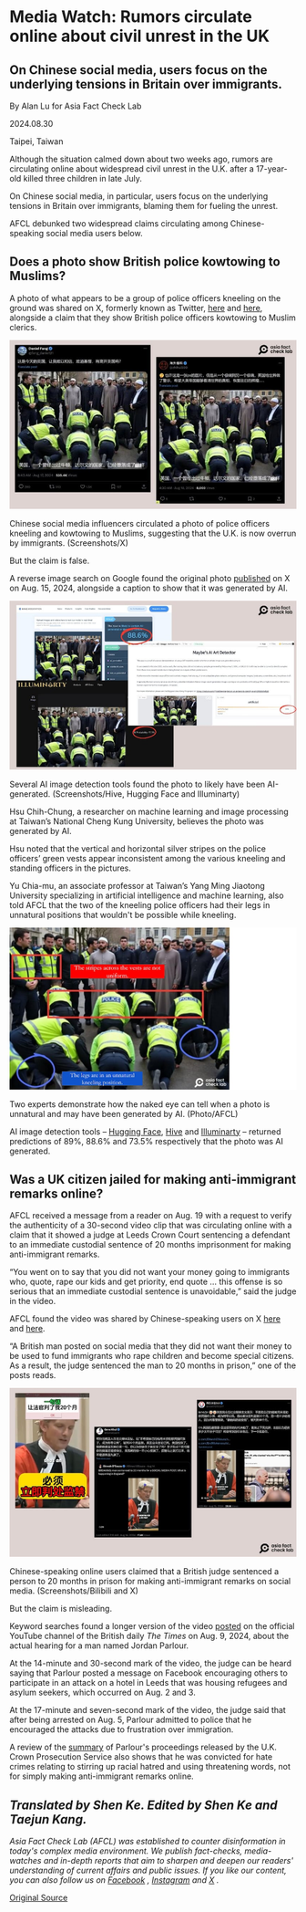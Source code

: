 # Media Watch: Rumors circulate online about civil unrest in the UK

## On Chinese social media, users focus on the underlying tensions in Britain over immigrants.

By Alan Lu for Asia Fact Check Lab

2024.08.30

Taipei, Taiwan

Although the situation calmed down about two weeks ago, rumors are circulating online about widespread civil unrest in the U.K. after a 17-year-old killed three children in late July.

On Chinese social media, in particular, users focus on the underlying tensions in Britain over immigrants, blaming them for fueling the unrest.

AFCL debunked two widespread claims circulating among Chinese-speaking social media users below.

## Does a photo show British police kowtowing to Muslims?

A photo of what appears to be a group of police officers kneeling on the ground was shared on X, formerly known as Twitter, [here](https://x.com/fang_danie121/status/1824607852448846117?s=46&t=OcwRl26KwGrlCoefgaqyvw) and [here](https://x.com/zhihui999/status/1824906615533035624), alongside a claim that they show British police officers kowtowing to Muslim clerics.

![1 (6).jpg](images/JXWTZCR626TSRGLES3MYVEAAPM.jpg)

Chinese social media influencers circulated a photo of police officers kneeling and kowtowing to Muslims, suggesting that the U.K. is now overrun by immigrants. (Screenshots/X)

But the claim is false.

A reverse image search on Google found the original photo [published](https://archive.ph/fV0th) on X on Aug. 15, 2024, alongside a caption to show that it was generated by AI.

![2 (3).jpg](images/AJR7ZBD37ALCERDMOYRKUZUZCI.jpg)

Several AI image detection tools found the photo to likely have been AI-generated. (Screenshots/Hive, Hugging Face and Illuminarty)

Hsu Chih-Chung, a researcher on machine learning and image processing at Taiwan’s National Cheng Kung University, believes the photo was generated by AI.

Hsu noted that the vertical and horizontal silver stripes on the police officers’ green vests appear inconsistent among the various kneeling and standing officers in the pictures.

Yu Chia-mu, an associate professor at Taiwan’s Yang Ming Jiaotong University specializing in artificial intelligence and machine learning, also told AFCL that the two of the kneeling police officers had their legs in unnatural positions that wouldn't be possible while kneeling.

![3 (5).png](images/MMWEIQG5NRRL4RSAOCEPYWZL3U.png)

Two experts demonstrate how the naked eye can tell when a photo is unnatural and may have been generated by AI. (Photo/AFCL)

AI image detection tools – [Hugging Face](https://huggingface.co/spaces/umm-maybe/AI-image-detector), [Hive](https://hivemoderation.com/ai-generated-content-detection) and [Illuminarty](https://illuminarty.ai/en/) – returned predictions of 89%, 88.6% and 73.5% respectively that the photo was AI generated.

## Was a UK citizen jailed for making anti-immigrant remarks online?

AFCL received a message from a reader on Aug. 19 with a request to verify the authenticity of a 30-second video clip that was circulating online with a claim that it showed a judge at Leeds Crown Court sentencing a defendant to an immediate custodial sentence of 20 months imprisonment for making anti-immigrant remarks.

“You went on to say that you did not want your money going to immigrants who, quote, rape our kids and get priority, end quote … this offense is so serious that an immediate custodial sentence is unavoidable,” said the judge in the video.

AFCL found the video was shared by Chinese-speaking users on X [here](https://x.com/usa912152217/status/1823772237100671305) and [here](https://x.com/GeneGao11/status/1823499692803809460).

“A British man posted on social media that they did not want their money to be used to fund immigrants who rape children and become special citizens. As a result, the judge sentenced the man to 20 months in prison,” one of the posts reads.

![4.jpg](images/PUARDN5U334NQ264DLOJQFGCBQ.jpg)

Chinese-speaking online users claimed that a British judge sentenced a person to 20 months in prison for making anti-immigrant remarks on social media. (Screenshots/Bilibili and X)

But the claim is misleading.

Keyword searches found a longer version of the video [posted](https://www.youtube.com/watch?v=rcb5YhGBXqo) on the official YouTube channel of the British daily *The Times* on Aug. 9, 2024, about the actual hearing for a man named Jordan Parlour.

At the 14-minute and 30-second mark of the video, the judge can be heard saying that Parlour posted a message on Facebook encouraging others to participate in an attack on a hotel in Leeds that was housing refugees and asylum seekers, which occurred on Aug. 2 and 3.

At the 17-minute and seven-second mark of the video, the judge said that after being arrested on Aug. 5, Parlour admitted to police that he encouraged the attacks due to frustration over immigration.

A review of the [summary](https://www.cps.gov.uk/cps/news/man-convicted-intending-stir-racial-hatred-after-posting-online) of Parlour's proceedings released by the U.K. Crown Prosecution Service also shows that he was convicted for hate crimes relating to stirring up racial hatred and using threatening words, not for simply making anti-immigrant remarks online.

## *Translated by Shen Ke. Edited by Shen Ke and Taejun Kang.*

*Asia Fact Check Lab (AFCL) was established to counter disinformation in today's complex media environment. We publish fact-checks, media-watches and in-depth reports that aim to sharpen and deepen our readers' understanding of current affairs and public issues. If you like our content, you can also follow us on*   [*Facebook*](https://www.facebook.com/asiafactchecklabcn)  *,*   [*Instagram*](https://www.instagram.com/asiafactchecklab/)   *and*   [*X*](https://twitter.com/AFCL_eng)  *.*



[Original Source](https://www.rfa.org/english/news/afcl/afcl-uk-civil-unrest-08302024042519.html)